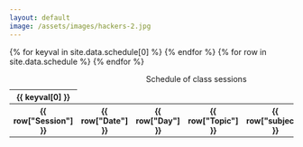 ```yaml
---
layout: default
image: /assets/images/hackers-2.jpg
---
```


<!-- https://docs.google.com/spreadsheets/d/1SWVcahRbQ5pgE-LNVO61xZyoHdELlyfJs5iTqp34_6Y/edit#gid=0 -->

<!-- mv ~/Downloads/PDSB-syllabus-schedule\ -\ Sheet1.csv ~/Documents/hack-the-planet/docs/_data/schedule.csv -->


<table class="table table-sm table-striped table-hover table-bordered" style="font-size: 14px">
  <caption>Schedule of class sessions</caption>
  <thead class="thead-dark">
    <tr>   
	  {% for keyval in site.data.schedule[0] %}
	  <th scope="col">{{ keyval[0] }}</th>
	  {% endfor %}
	</tr>
  </thead>
  <tbody>
  	{% for row in site.data.schedule %}
  	<tr>
  	  <th scope="col">{{ row["Session"] }}</th>
  	  <th scope="col">{{ row["Date"] }}</th>
  	  <th scope="col">{{ row["Day"] }}</th>  	  
  	  <th scope="col">{{ row["Topic"] }}</th>
  	  <th scope="col">{{ row["subject"] }}</th>
  	  <th scope="col">{{ row["assignment due"] }}</th>
  	</tr>
  	{% endfor %}
  </tbody>
</table>
